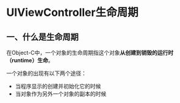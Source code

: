 # UIViewController生命周期

## 一、什么是生命周期

在Object-C中，一个对象的生命周期指这个对象**从创建到销毁的运行时（runtime）生命**。

一个对象的出现有以下两个途径：
- 当程序显示的创建并初始化它的时候
- 当对象作为另外一个对象的副本的时候

